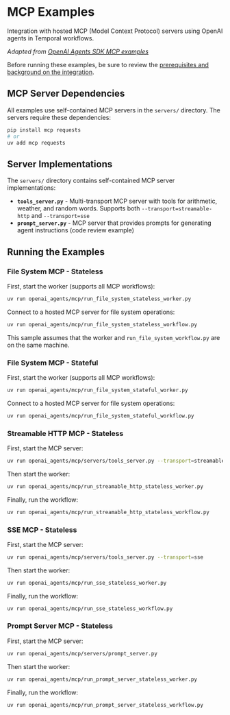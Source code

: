 # MCP Examples

Integration with hosted MCP (Model Context Protocol) servers using OpenAI agents in Temporal workflows.

*Adapted from [OpenAI Agents SDK MCP examples](https://github.com/openai/openai-agents-python/tree/main/examples/mcp)*

Before running these examples, be sure to review the [prerequisites and background on the integration](../README.md).

## MCP Server Dependencies

All examples use self-contained MCP servers in the `servers/` directory. The servers require these dependencies:

```bash
pip install mcp requests
# or
uv add mcp requests
```

## Server Implementations

The `servers/` directory contains self-contained MCP server implementations:

- **`tools_server.py`** - Multi-transport MCP server with tools for arithmetic, weather, and random words. Supports both `--transport=streamable-http` and `--transport=sse`
- **`prompt_server.py`** - MCP server that provides prompts for generating agent instructions (code review example)

## Running the Examples

### File System MCP - Stateless

First, start the worker (supports all MCP workflows):
```bash
uv run openai_agents/mcp/run_file_system_stateless_worker.py
```

Connect to a hosted MCP server for file system operations:
```bash
uv run openai_agents/mcp/run_file_system_stateless_workflow.py
```

This sample assumes that the worker and `run_file_system_workflow.py` are on the same machine.

### File System MCP - Stateful

First, start the worker (supports all MCP workflows):
```bash
uv run openai_agents/mcp/run_file_system_stateful_worker.py
```

Connect to a hosted MCP server for file system operations:
```bash
uv run openai_agents/mcp/run_file_system_stateful_workflow.py
```

### Streamable HTTP MCP - Stateless

First, start the MCP server:
```bash
uv run openai_agents/mcp/servers/tools_server.py --transport=streamable-http
```

Then start the worker:
```bash
uv run openai_agents/mcp/run_streamable_http_stateless_worker.py
```

Finally, run the workflow:
```bash
uv run openai_agents/mcp/run_streamable_http_stateless_workflow.py
```

### SSE MCP - Stateless

First, start the MCP server:
```bash
uv run openai_agents/mcp/servers/tools_server.py --transport=sse
```

Then start the worker:
```bash
uv run openai_agents/mcp/run_sse_stateless_worker.py
```

Finally, run the workflow:
```bash
uv run openai_agents/mcp/run_sse_stateless_workflow.py
```

### Prompt Server MCP - Stateless

First, start the MCP server:
```bash
uv run openai_agents/mcp/servers/prompt_server.py
```

Then start the worker:
```bash
uv run openai_agents/mcp/run_prompt_server_stateless_worker.py
```

Finally, run the workflow:
```bash
uv run openai_agents/mcp/run_prompt_server_stateless_workflow.py
```